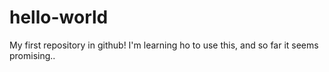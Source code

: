 # hello-world
My first repository in github!
I'm learning ho to use this, and so far it seems promising..
